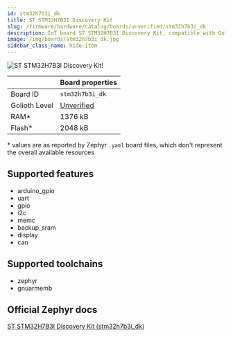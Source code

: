 ```yaml
---
id: stm32h7b3i_dk
title: ST STM32H7B3I Discovery Kit
slug: /firmware/hardware/catalog/boards/unverified/stm32h7b3i_dk
description: IoT board ST STM32H7B3I Discovery Kit, compatible with Golioth at unverified level.
image: /img/boards/stm32h7b3i_dk.jpg
sidebar_class_name: hide-item
---
```


[//]: # (This is an auto-generated file, do not edit! Changes to it will be lost upon re-generation)

![ST STM32H7B3I Discovery Kit!](/img/boards/stm32h7b3i_dk.jpg "ST STM32H7B3I Discovery Kit")

|                | Board properties     |
| -------------  | -------------------- |
| Board ID       | `stm32h7b3i_dk` |
| Golioth Level  | [Unverified](/firmware/hardware#unverified-boards) |
| RAM*           | 1376 kB |
| Flash*         | 2048 kB |

\* values are as reported by Zephyr `.yaml` board files, which don't represent the overall available resources



## Supported features

* arduino_gpio
* uart
* gpio
* i2c
* memc
* backup_sram
* display
* can

## Supported toolchains

* zephyr
* gnuarmemb

## Official Zephyr docs

[ST STM32H7B3I Discovery Kit (stm32h7b3i_dk)](https://docs.zephyrproject.org/latest/boards/st/stm32h7b3i_dk/doc/index.html)
